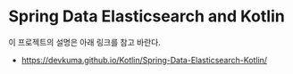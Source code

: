 # Spring Data Elasticsearch and Kotlin

이 프로젝트의 설명은 아래 링크를 참고 바란다.
- https://devkuma.github.io/Kotlin/Spring-Data-Elasticsearch-Kotlin/